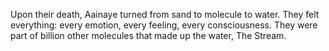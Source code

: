 Upon their death, Aainaye turned from sand to molecule to water. They felt everything: every emotion, every feeling, every consciousness. They were part of billion other molecules that made up the water, The Stream.